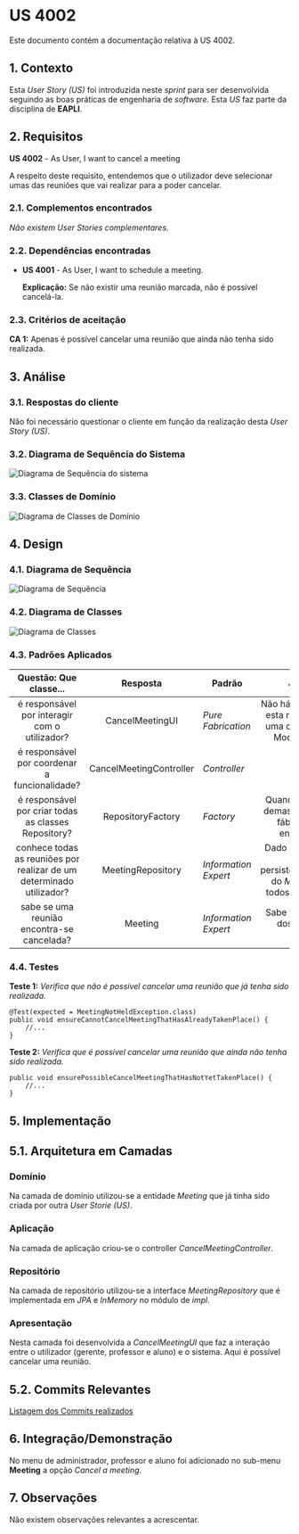# US 4002

Este documento contém a documentação relativa à US 4002.

## 1. Contexto

Esta *User Story (US)* foi introduzida neste *sprint* para ser desenvolvida seguindo as boas práticas de engenharia de
*software*.
Esta *US* faz parte da disciplina de **EAPLI**.

## 2. Requisitos

**US 4002** - As User, I want to cancel a meeting

A respeito deste requisito, entendemos que o utilizador deve selecionar umas das reuniões que vai realizar para a poder
cancelar.

### 2.1. Complementos encontrados

*Não existem User Stories complementares.*

### 2.2. Dependências encontradas

- **US 4001** - As User, I want to schedule a meeting.

  **Explicação:** Se não existir uma reunião marcada, não é possível cancelá-la.

### 2.3. Critérios de aceitação

**CA 1:** Apenas é possível cancelar uma reunião que ainda não tenha sido realizada.

## 3. Análise

### 3.1. Respostas do cliente

Não foi necessário questionar o cliente em função da realização desta *User Story (US)*.

### 3.2. Diagrama de Sequência do Sistema

![Diagrama de Sequência do sistema](./SVG/system-sequence-diagram.svg)

### 3.3. Classes de Domínio

![Diagrama de Classes de Domínio](SVG/domain-classes.svg)

## 4. Design

### 4.1. Diagrama de Sequência

![Diagrama de Sequência](SVG/sequence-diagram.svg)

### 4.2. Diagrama de Classes

![Diagrama de Classes](SVG/class-diagram.svg)

### 4.3. Padrões Aplicados
|                        Questão: Que classe...                        |        Resposta         | Padrão               |                                                            Justificação                                                            |
|:--------------------------------------------------------------------:|:-----------------------:|----------------------|:----------------------------------------------------------------------------------------------------------------------------------:|
|            é responsável por interagir com o utilizador?             |     CancelMeetingUI     | *Pure Fabrication*   |                    Não há razão para atribuir esta responsabilidade a uma classe presente no Modelo de Domínio.                    |
|            é responsável por coordenar a funcionalidade?             | CancelMeetingController | *Controller*         |                                                                                                                                    |
|         é responsável por criar todas as classes Repository?         |    RepositoryFactory    | *Factory*            |                           Quando uma entidade é demasiado complexa, as fábricas fornecem encapsulamento.                           |
| conhece todas as reuniões por realizar de um determinado utilizador? |    MeetingRepository    | *Information Expert* |                Dado que é responsável pela persistência/reconstrução do *Meeting*, conhece todos os seus detalhes.                 |
|              sabe se uma reunião encontra-se cancelada?              |         Meeting         | *Information Expert* |                                        Sabe toda a informação dos dados que lhe pertencem.                                         |

### 4.4. Testes

**Teste 1:** *Verifica que não é possível cancelar uma reunião que já tenha sido realizada.*

```
@Test(expected = MeetingNotHeldException.class)
public void ensureCannotCancelMeetingThatHasAlreadyTakenPlace() {
	//...
}
````

**Teste 2:** *Verifica que é possível cancelar uma reunião que ainda não tenha sido realizada.*

```
public void ensurePossibleCancelMeetingThatHasNotYetTakenPlace() {
	//...
}
````

## 5. Implementação

## 5.1. Arquitetura em Camadas
### Domínio

Na camada de domínio utilizou-se a entidade *Meeting* que já tinha sido criada por outra *User Storie (US)*.

### Aplicação

Na camada de aplicação criou-se o controller *CancelMeetingController*.

### Repositório

Na camada de repositório utilizou-se a interface *MeetingRepository* que é implementada em *JPA* e *InMemory* no módulo de *impl*.

### Apresentação

Nesta camada foi desenvolvida a *CancelMeetingUI* que faz a interação entre o utilizador (gerente, professor e aluno)
e o sistema. Aqui é possível cancelar uma reunião.

## 5.2. Commits Relevantes

[Listagem dos Commits realizados](https://github.com/Departamento-de-Engenharia-Informatica/sem4pi-22-23-20/issues/49)

## 6. Integração/Demonstração

No menu de administrador, professor e aluno foi adicionado no sub-menu **Meeting** a opção *Cancel a meeting*.

## 7. Observações

Não existem observações relevantes a acrescentar.